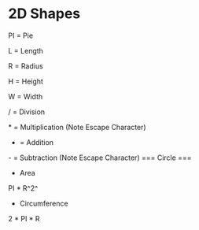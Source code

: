 # 2D Shapes

PI = Pie

L = Length

R = Radius

H = Height

W = Width

/ = Division

\* = Multiplication (Note Escape Character)

+ = Addition

\- = Subtraction (Note Escape Character)
=== Circle ===

- Area

PI * R^2^

- Circumference

2 * PI * R
